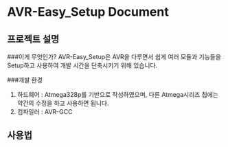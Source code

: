AVR-Easy_Setup Document
=
프로젝트 설명
-
###이게 무엇인가?
AVR-Easy_Setup은 AVR을 다루면서 쉽게 여러 모듈과 기능들을 Setup하고 사용하여 개발 시간을 단축시키기 위해 있습니다.

###개발 환경
1. 하드웨어 : Atmega328p를 기반으로 작성하였으며, 다른 Atmega시리즈 칩에는 약간의 수정을 하고 사용하면 됩니다.
2. 컴파일러 : AVR-GCC

사용법
-
